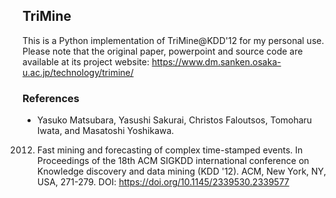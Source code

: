## TriMine
This is a Python implementation of TriMine@KDD'12 for my personal use.
Please note that the original paper,
powerpoint and source code are available
at its project website:
https://www.dm.sanken.osaka-u.ac.jp/technology/trimine/


### References
* Yasuko Matsubara, Yasushi Sakurai, Christos Faloutsos,
Tomoharu Iwata, and Masatoshi Yoshikawa.
2012. Fast mining and forecasting of complex time-stamped events.
In Proceedings of the 18th ACM SIGKDD international conference
on Knowledge discovery and data mining (KDD '12). ACM, New York, NY, USA, 271-279.
DOI: https://doi.org/10.1145/2339530.2339577
